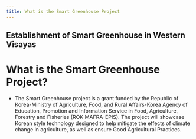 ```yaml
---
title: What is the Smart Greenhouse Project
---
```


## Establishment of Smart Greenhouse in Western Visayas

# What is the Smart Greenhouse Project?


 - The Smart Greenhouse project is a grant funded by the Republic of Korea-Ministry of Agriculture, Food, and Rural Affairs-Korea Agency of Education, Promotion and Information Service in Food, Agriculture, Forestry and Fisheries (ROK MAFRA-EPIS).  The project will showcase Korean style technology designed to help mitigate the effects of climate change in agriculture, as well as ensure Good Agricultural Practices.
